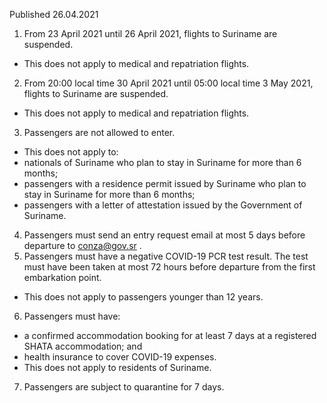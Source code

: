 Published 26.04.2021
1. From 23 April 2021 until 26 April 2021, flights to Suriname are suspended. 
- This does not apply to medical and repatriation flights.
2. From 20:00 local time 30 April 2021 until 05:00 local time 3 May 2021, flights to Suriname are suspended.
- This does not apply to medical and repatriation flights.
3. Passengers are not allowed to enter.
- This does not apply to:
- nationals of Suriname who plan to stay in Suriname for more than 6 months;
- passengers with a residence permit issued by Suriname who plan to stay in Suriname for more than 6 months;
- passengers with a letter of attestation issued by the Government of Suriname.
4. Passengers must send an entry request email at most 5 days before departure to <a href="mailto:conza@gov.sr">conza@gov.sr</a> .
5. Passengers must have a negative COVID-19 PCR test result. The test must have been taken at most 72 hours before departure from the first embarkation point.
- This does not apply to passengers younger than 12 years.
6. Passengers must have:
- a confirmed accommodation booking for at least 7 days at a registered SHATA accommodation; and
- health insurance to cover COVID-19 expenses.
- This does not apply to residents of Suriname.
7. Passengers are subject to quarantine for 7 days.

